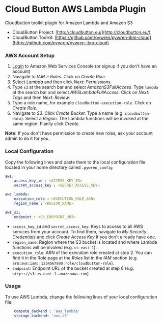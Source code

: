 
# Cloud Button AWS Lambda Plugin
Cloudbutton toolkit plugin for Amazon Lambda and Amazon S3

- CloudButton Project: [http://cloudbutton.eu/](http://cloudbutton.eu/)
- CloudButton Toolkit: [https://github.com/pywren/pywren-ibm-cloud](https://github.com/pywren/pywren-ibm-cloud)

### AWS Account Setup

 1. [Login](https://console.aws.amazon.com/?nc2=h_m_mc) to Amazon Web Services Console (or signup if you don't have an account)
 2. Navigate to *IAM > Roles*. Click on *Create Role*.
 3. Select *Lambda* and then click *Next: Permissions*.
 4. Type `s3` at the search bar and select *AmazonS3FullAccess*. Type `lambda` at the search bar and select *AWSLambdaFullAccess*. Click on *Next: Tags* and then *Next: Review*.
 5. Type a role name, for example `cloudbutton-execution-role`. Click on *Create Role*.
 6. Navigate to *S3*. Click *Create Bucket*. Type a name (e.g. `cloudbutton-data`). Select a *Region*. The Lambda functions will be invoked at the same region. Fianlly click *Create*.

**Note:**  If you don't have permission to create new roles, ask your account admin to do it for you.

### Local Configuration

Copy the following lines and paste them to the local configuration file located in your home directory called `.pywren_config`

```yaml
aws:
    access_key_id : <ACCESS_KEY_ID>
    secret_access_key : <SECRET_ACCESS_KEY>

aws_lambda:
    execution_role : <EXECUTION_ROLE_ARN>
    region_name : <REGION_NAME>

aws_s3:
    endpoint : <S3_ENDPOINT_URI>
```

 - `access_key_id` and `secret_access_key`: Keys to access to all AWS services from your account. To find them, navigate to *My Security Credentials* and click *Create Access Key* if you don't already have one.
 - `region_name`: Region where the S3 bucket is located and where Lambda functions will be invoked (e.g. `us-east-1`).
 - `execution_role`: ARN of the execution role created at step 2. You can find it in the Role page at the *Roles* list in the *IAM* section (e.g. `arn:aws:iam::1234567890:role/cloudbutton-role`).
- `endpoint`: Endpoint URL of the bucket created at step 6 (e.g. `https://s3.us-east-1.amazonaws.com`)

### Usage

To use AWS Lambda, change the following lines of your local configuration file:
```yaml
    compute_backend : 'aws_lambda'
    storage_backend: 'aws_s3'
```

